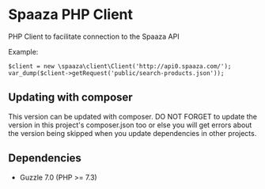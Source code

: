 # Spaaza PHP Client #

PHP Client to facilitate connection to the Spaaza API

Example:

    $client = new \spaaza\client\Client('http://api0.spaaza.com/');
    var_dump($client->getRequest('public/search-products.json'));

## Updating with composer ##

This version can be updated with composer. DO NOT FORGET to update the version in this project's composer.json too
or else you will get errors about the version being skipped when you update dependencies in other projects.

## Dependencies ##

* Guzzle 7.0 (PHP >= 7.3)

